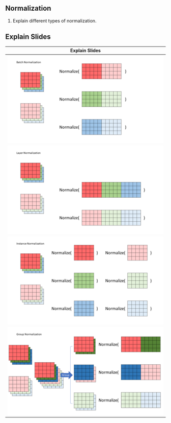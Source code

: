 ## Normalization
1. Explain different types of normalization.

## Explain Slides


| Explain Slides  | 
| ----        |
| ![](Normalization/Slide1.PNG) | 
| ![](Normalization/Slide2.PNG) | 
| ![](Normalization/Slide3.PNG) | 
| ![](Normalization/Slide4.PNG) | 

